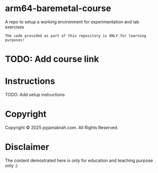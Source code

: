 # arm64-baremetal-course
A repo to setup a working environment for experimentation and lab exercises

```
The code provided as part of this repository is ONLY for learning purposes!
```

# TODO: Add course link

# Instructions
TODO: Add setup instructions

# Copyright

Copyright © 2025 pyjamabrah.com. All Rights Reserved.

# Disclaimer

The content demostrated here is only for education and teaching purpose only :)